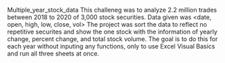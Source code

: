 Multiple_year_stock_data
This challeneg was to analyze 2.2 million trades between 2018 to 2020 of 3,000 stock securities.
Data given was <date, open, high, low, close, vol>
The project was sort the data to reflect no repetitive securites and show the one stock with the information of yearly change, percent change, and total stock volume. The goal is to do this for each year without inputing any functions, only to use Excel Visual Basics and run all three sheets at once. 
